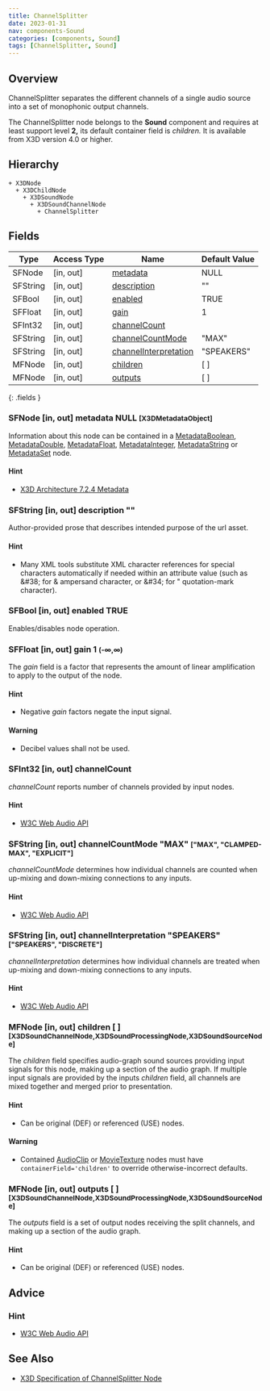 ```yaml
---
title: ChannelSplitter
date: 2023-01-31
nav: components-Sound
categories: [components, Sound]
tags: [ChannelSplitter, Sound]
---
```

<style>
.post h3 {
   word-spacing: 0.2em;
}
</style>

## Overview

ChannelSplitter separates the different channels of a single audio source into a set of monophonic output channels.

The ChannelSplitter node belongs to the **Sound** component and requires at least support level **2,** its default container field is *children.* It is available from X3D version 4.0 or higher.

## Hierarchy

```
+ X3DNode
  + X3DChildNode
    + X3DSoundNode
      + X3DSoundChannelNode
        + ChannelSplitter
```

## Fields

| Type | Access Type | Name | Default Value |
| ---- | ----------- | ---- | ------------- |
| SFNode | \[in, out\] | [metadata](#sfnode-in-out-metadata-null-x3dmetadataobject) | NULL  |
| SFString | \[in, out\] | [description](#sfstring-in-out-description-) | "" |
| SFBool | \[in, out\] | [enabled](#sfbool-in-out-enabled-true) | TRUE |
| SFFloat | \[in, out\] | [gain](#sffloat-in-out-gain-1--) | 1  |
| SFInt32 | \[in, out\] | [channelCount](#sfint32-in-out-channelcount) |  |
| SFString | \[in, out\] | [channelCountMode](#sfstring-in-out-channelcountmode-max-max-clamped-max-explicit) | "MAX"  |
| SFString | \[in, out\] | [channelInterpretation](#sfstring-in-out-channelinterpretation-speakers-speakers-discrete) | "SPEAKERS"  |
| MFNode | \[in, out\] | [children](#mfnode-in-out-children---x3dsoundchannelnode-x3dsoundprocessingnode-x3dsoundsourcenode) | \[ \] |
| MFNode | \[in, out\] | [outputs](#mfnode-in-out-outputs---x3dsoundchannelnode-x3dsoundprocessingnode-x3dsoundsourcenode) | \[ \] |
{: .fields }

### SFNode [in, out] **metadata** NULL <small>[X3DMetadataObject]</small>

Information about this node can be contained in a [MetadataBoolean](/x_ite/components/core/metadataboolean/), [MetadataDouble](/x_ite/components/core/metadatadouble/), [MetadataFloat](/x_ite/components/core/metadatafloat/), [MetadataInteger](/x_ite/components/core/metadatainteger/), [MetadataString](/x_ite/components/core/metadatastring/) or [MetadataSet](/x_ite/components/core/metadataset/) node.

#### Hint

- [X3D Architecture 7.2.4 Metadata](https://www.web3d.org/specifications/X3Dv4/ISO-IEC19775-1v4-IS/Part01/components/core.html#Metadata)

### SFString [in, out] **description** ""

Author-provided prose that describes intended purpose of the url asset.

#### Hint

- Many XML tools substitute XML character references for special characters automatically if needed within an attribute value (such as &amp;#38; for &amp; ampersand character, or &amp;#34; for " quotation-mark character).

### SFBool [in, out] **enabled** TRUE

Enables/disables node operation.

### SFFloat [in, out] **gain** 1 <small>(-∞,∞)</small>

The *gain* field is a factor that represents the amount of linear amplification to apply to the output of the node.

#### Hint

- Negative *gain* factors negate the input signal.

#### Warning

- Decibel values shall not be used.

### SFInt32 [in, out] **channelCount**

*channelCount* reports number of channels provided by input nodes.

#### Hint

- [W3C Web Audio API](https://www.w3.org/TR/webaudio/#dom-audionode-channelcount)

### SFString [in, out] **channelCountMode** "MAX" <small>["MAX", "CLAMPED-MAX", "EXPLICIT"]</small>

*channelCountMode* determines how individual channels are counted when up-mixing and down-mixing connections to any inputs.

#### Hint

- [W3C Web Audio API](https://www.w3.org/TR/webaudio/#dom-audionode-channelcountmode)

### SFString [in, out] **channelInterpretation** "SPEAKERS" <small>["SPEAKERS", "DISCRETE"]</small>

*channelInterpretation* determines how individual channels are treated when up-mixing and down-mixing connections to any inputs.

#### Hint

- [W3C Web Audio API](https://www.w3.org/TR/webaudio/#dom-audionode-channelinterpretation)

### MFNode [in, out] **children** [ ] <small>[X3DSoundChannelNode,X3DSoundProcessingNode,X3DSoundSourceNode]</small>

The *children* field specifies audio-graph sound sources providing input signals for this node, making up a section of the audio graph. If multiple input signals are provided by the inputs *children* field, all channels are mixed together and merged prior to presentation.

#### Hint

- Can be original (DEF) or referenced (USE) nodes.

#### Warning

- Contained [AudioClip](/x_ite/components/sound/audioclip/) or [MovieTexture](/x_ite/components/texturing/movietexture/) nodes must have `containerField='children'` to override otherwise-incorrect defaults.

### MFNode [in, out] **outputs** [ ] <small>[X3DSoundChannelNode,X3DSoundProcessingNode,X3DSoundSourceNode]</small>

The *outputs* field is a set of output nodes receiving the split channels, and making up a section of the audio graph.

#### Hint

- Can be original (DEF) or referenced (USE) nodes.

## Advice

### Hint

- [W3C Web Audio API](https://www.w3.org/TR/webaudio/#channelsplitternode)

## See Also

- [X3D Specification of ChannelSplitter Node](https://www.web3d.org/documents/specifications/19775-1/V4.0/Part01/components/sound.html#ChannelSplitter)
